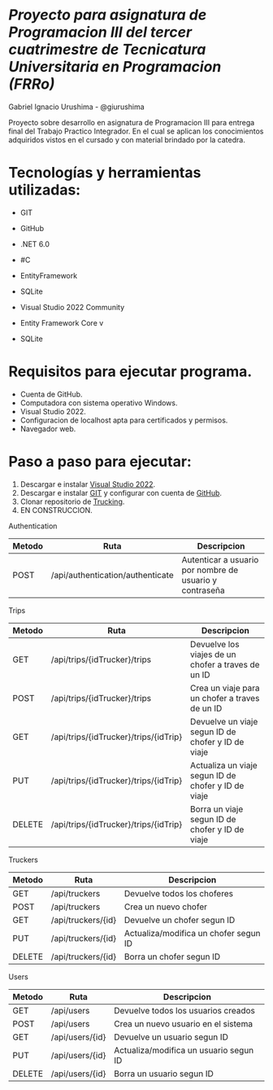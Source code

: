 <h1><em>Proyecto para asignatura de Programacion III del tercer cuatrimestre de Tecnicatura Universitaria en Programacion (FRRo)</em></h1>

Gabriel Ignacio Urushima - @giurushima

Proyecto sobre desarrollo en asignatura de Programacion III para entrega final del Trabajo Practico Integrador. En el cual se aplican los conocimientos adquiridos vistos en el cursado y con material brindado por la catedra.

# Tecnologías y herramientas utilizadas:
- GIT
- GitHub
- .NET 6.0
- #C
- EntityFramework
- SQLite
- Visual Studio 2022 Community

- Entity Framework Core v
- SQLite

# Requisitos para ejecutar programa.
- Cuenta de GitHub.
- Computadora con sistema operativo Windows.
- Visual Studio 2022.
- Configuracion de localhost apta para certificados y permisos.
- Navegador web.

# Paso a paso para ejecutar:
1. Descargar e instalar [Visual Studio 2022](https://visualstudio.microsoft.com/es/).
2. Descargar e instalar [GIT](https://git-scm.com/) y configurar con cuenta de [GitHub](https://github.com/).
3. Clonar repositorio de [Trucking](https://github.com/giurushima/Trucking.git).
4. EN CONSTRUCCION.

Authentication

| Metodo | Ruta | Descripcion |
|-----------------|----------------|----------------|
| POST | /api/authentication/authenticate | Autenticar a usuario por nombre de usuario y contraseña |

Trips

| Metodo | Ruta | Descripcion |
|-----------------|----------------|----------------|
| GET | /api/trips/{idTrucker}/trips | Devuelve los viajes de un chofer a traves de un ID |
| POST | /api/trips/{idTrucker}/trips | Crea un viaje para un chofer a traves de un ID |
| GET | /api/trips/{idTrucker}/trips/{idTrip} | Devuelve un viaje segun ID de chofer y ID de viaje |
| PUT | /api/trips/{idTrucker}/trips/{idTrip} | Actualiza un viaje segun ID de chofer y ID de viaje |
| DELETE | /api/trips/{idTrucker}/trips/{idTrip} | Borra un viaje segun ID de chofer y ID de viaje |

Truckers

| Metodo | Ruta | Descripcion |
|-----------------|----------------|----------------|
| GET | /api/truckers | Devuelve todos los choferes |
| POST | /api/truckers | Crea un nuevo chofer |
| GET | /api/truckers/{id} | Devuelve un chofer segun ID |
| PUT | /api/truckers/{id} | Actualiza/modifica un chofer segun ID |
| DELETE | /api/truckers/{id} | Borra un chofer segun ID |

Users

| Metodo | Ruta | Descripcion |
|-----------------|----------------|----------------|
| GET | /api/users | Devuelve todos los usuarios creados |
| POST | /api/users | Crea un nuevo usuario en el sistema |
| GET | /api/users/{id} | Devuelve un usuario segun ID |
| PUT | /api/users/{id} | Actualiza/modifica un usuario segun ID |
| DELETE | /api/users/{id} | Borra un usuario segun ID |

